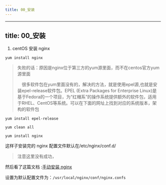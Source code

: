 ```yaml
---
title: 00_安装
---
```

---
title: 00_安装
---

1. centOS 安装 nginx

```
yum install nginx
```

> 失败的话：原因是nginx位于第三方的yum源里面，而不在centos官方yum源里面
>
>　很多软件包在yum里面没有的，解决的方法，就是使用epel源,也就是安装epel-release软件包。EPEL (Extra Packages for Enterprise Linux)是基于Fedora的一个项目，为“红帽系”的操作系统提供额外的软件包，适用于RHEL、CentOS等系统。可以在下面的网址上找到对应的系统版本，架构的软件包

```
yum install epel-release
```

```
yum clean all
```

```
yum install nginx
```

这样子安装完的 nginx 配置文件默认在/etc/nginx/conf.d/

> 注意这里没有成功，

然后看了这篇文档 :[手动安装 nginx](https://juejin.im/entry/5ad06a655188255c9323b24e)

设置为默认配置文件为：`/usr/local/nginx/conf/nginx.confs`
